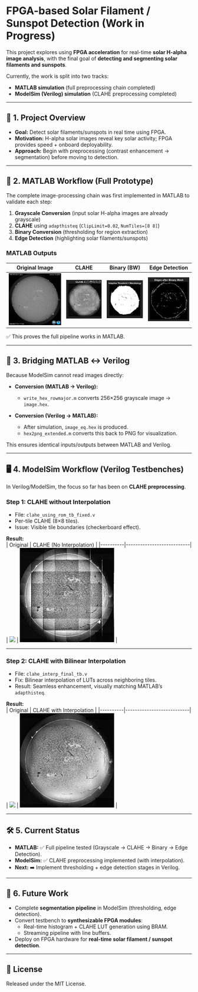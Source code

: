 # FPGA-based Solar Filament / Sunspot Detection (Work in Progress)

This project explores using **FPGA acceleration** for real-time **solar H-alpha image analysis**, with the final goal of **detecting and segmenting solar filaments and sunspots**.

Currently, the work is split into two tracks:  
- **MATLAB simulation** (full preprocessing chain completed)  
- **ModelSim (Verilog) simulation** (CLAHE preprocessing completed)

---

## 🔎 1. Project Overview

- **Goal:** Detect solar filaments/sunspots in real time using FPGA.  
- **Motivation:** H-alpha solar images reveal key solar activity; FPGA provides speed + onboard deployability.  
- **Approach:** Begin with preprocessing (contrast enhancement → segmentation) before moving to detection.  

---

## 🧪 2. MATLAB Workflow (Full Prototype)

The complete image-processing chain was first implemented in MATLAB to validate each step:

1. **Grayscale Conversion** (input solar H-alpha images are already grayscale)  
2. **CLAHE** using `adapthisteq` (`ClipLimit=0.02`, `NumTiles=[8 8]`)  
3. **Binary Conversion** (thresholding for region extraction)  
4. **Edge Detection** (highlighting solar filaments/sunspots)

### MATLAB Outputs

| Original Image | CLAHE | Binary (BW) | Edge Detection |
|----------------|-------|-------------|----------------|
| ![](imgs/original.jpg) | ![](imgs/clahe_matlab.png) | ![](imgs/bw_matlab.png) | ![](imgs/edges_matlab.png) |

✅ This proves the full pipeline works in MATLAB.

---

## 🔄 3. Bridging MATLAB ↔ Verilog

Because ModelSim cannot read images directly:

- **Conversion (MATLAB → Verilog):**  
  - `write_hex_rowmajor.m` converts 256×256 grayscale image → `image.hex`.

- **Conversion (Verilog → MATLAB):**  
  - After simulation, `image_eq.hex` is produced.  
  - `hex2png_extended.m` converts this back to PNG for visualization.

This ensures identical inputs/outputs between MATLAB and Verilog.

---

## 🖥️ 4. ModelSim Workflow (Verilog Testbenches)

In Verilog/ModelSim, the focus so far has been on **CLAHE preprocessing**.

### Step 1: CLAHE without Interpolation
- File: `clahe_using_rom_tb_fixed.v`  
- Per-tile CLAHE (8×8 tiles).  
- Issue: Visible tile boundaries (checkerboard effect).

**Result:**  
| Original | CLAHE (No Interpolation) |
|----------|---------------------------|
| ![](imgs/original.png) | ![](imgs/clahe_no_interp.png) |

---

### Step 2: CLAHE with Bilinear Interpolation
- File: `clahe_interp_final_tb.v`  
- Fix: Bilinear interpolation of LUTs across neighboring tiles.  
- Result: Seamless enhancement, visually matching MATLAB’s `adapthisteq`.

**Result:**  
| Original | CLAHE with Interpolation |
|----------|---------------------------|
| ![](imgs/original.png) | ![](imgs/clahe_interp.png) |

---

## 🛠️ 5. Current Status

- **MATLAB:** ✅ Full pipeline tested (Grayscale → CLAHE → Binary → Edge Detection).  
- **ModelSim:** ✅ CLAHE preprocessing implemented (with interpolation).  
- **Next:** ➡️ Implement thresholding + edge detection stages in Verilog.  

---

## 📅 6. Future Work

- Complete **segmentation pipeline** in ModelSim (thresholding, edge detection).  
- Convert testbench to **synthesizable FPGA modules**:
  - Real-time histogram + CLAHE LUT generation using BRAM.  
  - Streaming pipeline with line buffers.  
- Deploy on FPGA hardware for **real-time solar filament / sunspot detection**.  

---

## 📜 License

Released under the MIT License.

